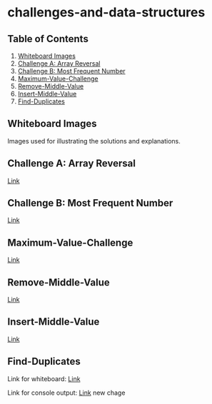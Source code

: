 # challenges-and-data-structures

## Table of Contents
1. [Whiteboard Images](#whiteboard-images)
2. [Challenge A: Array Reversal](#challenge-a-array-reversal)
3. [Challenge B: Most Frequent Number](#challenge-b-most-frequent-number)
4. [Maximum-Value-Challenge](#Maximum-Value-challenge)
4. [Remove-Middle-Value](#Remove-Middle-Value)
5. [Insert-Middle-Value](#Insert-Middle-Value)
5. [Find-Duplicates ](#Find-Duplicates)




## Whiteboard Images
Images used for illustrating the solutions and explanations.

## Challenge A: Array Reversal
[Link](./whiteboard-challenges/Array%20Reversal/Array%20Reversal%20(1).jpg)

## Challenge B: Most Frequent Number
[Link](./whiteboard-challenges/Most%20Frequent%20Number/Most%20Frequent%20Number.jpg)

## Maximum-Value-Challenge
[Link](./whiteboard-challenges/Maximum-Value/Maximum-Value.jpg)

## Remove-Middle-Value
[Link](./whiteboard-challenges/Remove-Middle-Value/Remove-Middle-Value.jpg)

## Insert-Middle-Value
[Link](./whiteboard-challenges/Insert%20Value%20in%20Middle%20of%20Array/Insert-Middle-Value.jpg)

## Find-Duplicates 
Link for whiteboard:
[Link](./Challenges/Find-Duplicates/FindDuplicates.jpg)

Link for console output:
[Link](./Challenges/Find-Duplicates/consol-cc5.PNG)
new chage